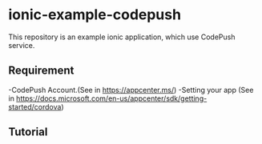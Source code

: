 # ionic-example-codepush
This repository is an example ionic application, which use CodePush service.

## Requirement
-CodePush Account.(See in https://appcenter.ms/)
-Setting your app (See in https://docs.microsoft.com/en-us/appcenter/sdk/getting-started/cordova)

## Tutorial
